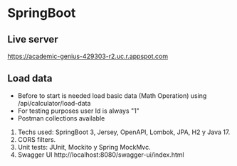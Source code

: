 # SpringBoot

## Live server

https://academic-genius-429303-r2.uc.r.appspot.com

## Load data

- Before to start is needed load basic data (Math Operation) using /api/calculator/load-data
- For testing purposes user Id is always "1"
- Postman collections available



1. Techs used: SpringBoot 3, Jersey, OpenAPI, Lombok, JPA, H2 y Java 17.
2. CORS filters.
5. Unit tests: JUnit, Mockito y Spring MockMvc.
6. Swagger UI  http://localhost:8080/swagger-ui/index.html
